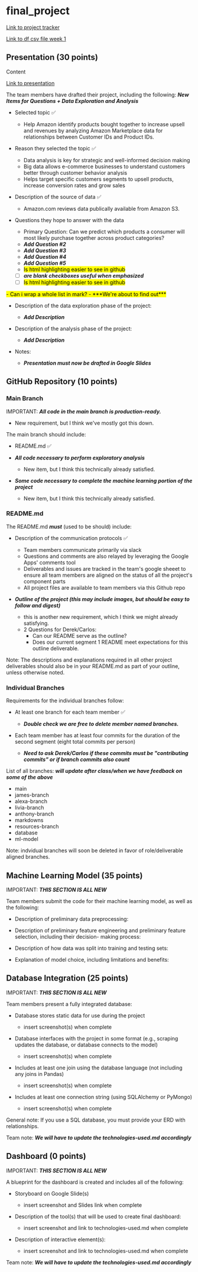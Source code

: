 # final_project

[Link to project tracker](https://docs.google.com/spreadsheets/d/1WJBlla5ap6cchO12OfbjRwCKj17eBbcxXQNUqc3g52o/edit#gid=2063972108)

[Link to df csv file week 1](https://drive.google.com/drive/folders/18hYQ8VMuRqI5BbjhQWmEmcKjGr8gxxyc?usp=sharing)

## Presentation (30 points)

Content

[Link to presentation](https://docs.google.com/presentation/d/1BNm6gF_iD4guTDOlRPsiFmyAij_SqHRqjMEp_T4HXd8/edit#slide=id.gd0128d9d41_0_4)

The team members have drafted their project, including the following:
***New Items for Questions + Data Exploration and Analysis***

- Selected topic :white_check_mark:
  - Help Amazon identify products bought together to increase upsell and revenues by analyzing Amazon Marketplace data for relationships between Customer IDs and Product IDs.

- Reason they selected the topic :white_check_mark:
  - Data analysis is key for strategic and well-informed decision making
  - Big data allows e-commerce businesses to understand customers better through customer behavior analysis
  - Helps target specific customers segments to upsell products, increase conversion rates and grow sales

- Description of the source of data :white_check_mark:
  - Amazon.com reviews data publically available from Amazon S3.

- Questions they hope to answer with the data
  - Primary Question: Can we predict which products a consumer will most likely purchase together across product categories?
  - ***Add Question #2***
  - ***Add Question #3***
  - ***Add Question #4***
  - ***Add Question #5***
  - <mark>Is html highlighting easier to see in github</mark>
  - [ ] ***are blank checkboxes useful when emphasized***
  - [ ] <mark>Is html highlighting easier to see in github</mark>

<mark>
- Can i wrap a whole list in mark?
  - ***We're about to find out***
</mark>

- Description of the data exploration phase of the project:
  - ***Add Description***

- Description of the analysis phase of the project:
  - ***Add Description***

- Notes:
  - ***Presentation must now be drafted in Google Slides***

## GitHub Repository (10 points)

### Main Branch

IMPORTANT: ***All code in the main branch is production-ready.***

- New requirement, but I think we've mostly got this down.

The main branch should include:

- README.md :white_check_mark:

- ***All code necessary to perform exploratory analysis***
  - New item, but I think this technically already satisfied.
- ***Some code necessary to complete the machine learning portion of the project***
  - New item, but I think this technically already satisfied.

### README.md

The README.md ***must*** (used to be should) include:

- Description of the communication protocols :white_check_mark:
  - Team members communicate primarily via slack
  - Questions and comments are also relayed by leveraging the Google Apps' comments tool
  - Deliverables and issues are tracked in the team's google sheeet to ensure all team members are aligned on the status of all the project's component parts
  - All project files are available to team members via this Github repo

- ***Outline of the project (this may include images, but should be easy to follow and digest)***
  - this is another new requirement, which I think we might already satisfying.
  - 2 Questions for Derek/Carlos:
    - Can our README serve as the outline?
    - Does our current segment 1 README meet expectations for this outline deliverable.

Note: The descriptions and explanations required in all other project deliverables should also be in your README.md as part of your outline, unless otherwise noted.

### Individual Branches

Requirements for the individual branches follow:

- At least one branch for each team member :white_check_mark:
  - ***Double check we are free to delete member named branches.***

- Each team member has at least four commits for the duration of the second segment (eight total commits per person)
  - ***Need to ask Derek/Carlos if these commits must be "contributing commits" or if branch commits also count***

List of all branches: ***will update after class/when we have feedback on some of the above***

- main
- james-branch
- alexa-branch
- livia-branch
- anthony-branch
- markdowns
- resources-branch
- database
- ml-model

Note: indvidual branches will soon be deleted in favor of role/deliverable aligned branches.

## Machine Learning Model (35 points)

IMPORTANT: ***THIS SECTION IS ALL NEW***

Team members submit the code for their machine learning model, as well as the following:

- Description of preliminary data preprocessing:

- Description of preliminary feature engineering and preliminary feature selection, including their decision- making process:

- Description of how data was split into training and testing sets:

- Explanation of model choice, including limitations and benefits:

## Database Integration (25 points)

IMPORTANT: ***THIS SECTION IS ALL NEW***

Team members present a fully integrated database:

- Database stores static data for use during the project
  - insert screenshot(s) when complete

- Database interfaces with the project in some format (e.g., scraping updates the database, or database connects to the model)
  - insert screenshot(s) when complete

- Includes at least one join using the database language (not including any joins in Pandas)
  - insert screenshot(s) when complete

- Includes at least one connection string (using SQLAlchemy or PyMongo)
  - insert screenshot(s) when complete

General note: If you use a SQL database, you must provide your ERD with relationships.

Team note: ***We will have to update the technologies-used.md accordingly***

## Dashboard (0 points)

IMPORTANT: ***THIS SECTION IS ALL NEW***

A blueprint for the dashboard is created and includes all of the following:

- Storyboard on Google Slide(s)
  - insert screenshot and Slides link when complete

- Description of the tool(s) that will be used to create final dashboard:
  - insert screenshot and link to technologies-used.md when complete

- Description of interactive element(s):
  - insert screenshot and link to technologies-used.md when complete

Team note: ***We will have to update the technologies-used.md accordingly***
